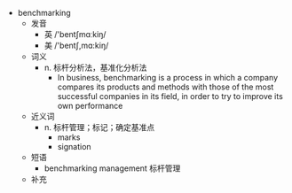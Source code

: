 - benchmarking
  - 发音
    - 英 /'bentʃmɑːkiŋ/
    - 美 /'bentʃ,mɑ:kiŋ/
  - 词义
    - n. 标杆分析法，基准化分析法
      - In business, benchmarking is a process in which a company compares its products and methods with those of the most successful companies in its field, in order to try to improve its own performance
  - 近义词
    - n. 标杆管理；标记；确定基准点
      - marks
      - signation
  - 短语
    - benchmarking management 标杆管理
  - 补充